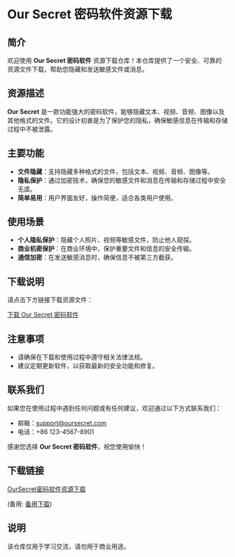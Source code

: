 # Our Secret 密码软件资源下载

## 简介

欢迎使用 **Our Secret 密码软件** 资源下载仓库！本仓库提供了一个安全、可靠的资源文件下载，帮助您隐藏和发送敏感文件或消息。

## 资源描述

**Our Secret** 是一款功能强大的密码软件，能够隐藏文本、视频、音频、图像以及其他格式的文件。它的设计初衷是为了保护您的隐私，确保敏感信息在传输和存储过程中不被泄露。

## 主要功能

- **文件隐藏**：支持隐藏多种格式的文件，包括文本、视频、音频、图像等。
- **隐私保护**：通过加密技术，确保您的敏感文件和消息在传输和存储过程中安全无虞。
- **简单易用**：用户界面友好，操作简便，适合各类用户使用。

## 使用场景

- **个人隐私保护**：隐藏个人照片、视频等敏感文件，防止他人窥探。
- **商业机密保护**：在商业环境中，保护重要文件和信息的安全传输。
- **通信加密**：在发送敏感消息时，确保信息不被第三方截获。

## 下载说明

请点击下方链接下载资源文件：

[下载 Our Secret 密码软件](./our_secret_password_software.zip)

## 注意事项

- 请确保在下载和使用过程中遵守相关法律法规。
- 建议定期更新软件，以获取最新的安全功能和修复。

## 联系我们

如果您在使用过程中遇到任何问题或有任何建议，欢迎通过以下方式联系我们：

- 邮箱：support@oursecret.com
- 电话：+86 123-4567-8901

感谢您选择 **Our Secret 密码软件**，祝您使用愉快！

## 下载链接
[OurSecret密码软件资源下载](https://pan.quark.cn/s/7f1afb4d64c8) 

(备用: [备用下载](https://pan.baidu.com/s/1wN-k7rFmvbtygB9KpPKQRg?pwd=68mz))

## 说明

该仓库仅用于学习交流，请勿用于商业用途。
